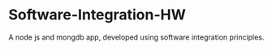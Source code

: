 # Software-Integration-HW
 A node js and mongdb app, developed using software integration principles.
